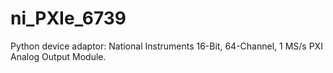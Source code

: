 # ni_PXIe_6739
Python device adaptor: National Instruments 16-Bit, 64-Channel, 1 MS/s PXI Analog Output Module.
